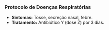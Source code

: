### Protocolo de Doenças Respiratórias

- **Sintomas:** Tosse, secreção nasal, febre.
- **Tratamento:** Antibiótico Y (dose Z) por 3 dias.
